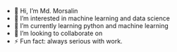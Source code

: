- 👋 Hi, I’m Md. Morsalin
- 👀 I’m interested in machine learning and data science
- 🌱 I’m currently learning python and machine learning
- 💞️ I’m looking to collaborate on 
- ⚡ Fun fact: always serious with work.

<!---
mdmorsalinhstu/mdmorsalinhstu is a ✨ special ✨ repository because its `README.md` (this file) appears on your GitHub profile.
You can click the Preview link to take a look at your changes.
--->
